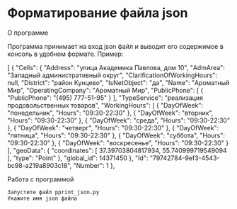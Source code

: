# Форматирование файла json


О программе

Программа принимает на вход json файл и выводит его содержимое в консоль в удобном формате.
Пример:

 [
{
    "Cells": {
        "Address": "улица Академика Павлова, дом 10",
        "AdmArea": "Западный административный округ",
        "ClarificationOfWorkingHours": null,
        "District": "район Кунцево",
        "IsNetObject": "да",
        "Name": "Ароматный Мир",
        "OperatingCompany": "Ароматный Мир",
        "PublicPhone": [
            {
                "PublicPhone": "(495) 777-51-95"
            }
        ],
        "TypeService": "реализация продовольственных товаров",
        "WorkingHours": [
            {
                "DayOfWeek": "понедельник",
                "Hours": "09:30-22:30"
            },
            {
                "DayOfWeek": "вторник",
                "Hours": "09:30-22:30"
            },
            {
                "DayOfWeek": "среда",
                "Hours": "09:30-22:30"
            },
            {
                "DayOfWeek": "четверг",
                "Hours": "09:30-22:30"
            },
            {
                "DayOfWeek": "пятница",
                "Hours": "09:30-22:30"
            },
            {
                "DayOfWeek": "суббота",
                "Hours": "09:30-22:30"
            },
            {
                "DayOfWeek": "воскресенье",
                "Hours": "09:30-22:30"
            }
        ],
        "geoData": {
            "coordinates": [
                37.39703804817934,
                55.740999719549094
            ],
            "type": "Point"
        },
        "global_id": 14371450
    },
    "Id": "79742784-9ef3-4543-bc98-a219a8903c18",
    "Number": 1
},



Работа с программой

    Запустите файл pprint_json.py
    Укажите имя json файла
